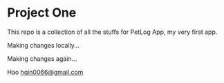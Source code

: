 # Project One

This repo is a collection of all the stuffs for PetLog App, my very first app.

Making changes locally...

Making changes again...

Hao
hqin0066@gmail.com

